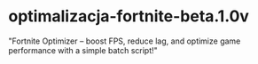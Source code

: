 # optimalizacja-fortnite-beta.1.0v
"Fortnite Optimizer – boost FPS, reduce lag, and optimize game performance with a simple batch script!"
